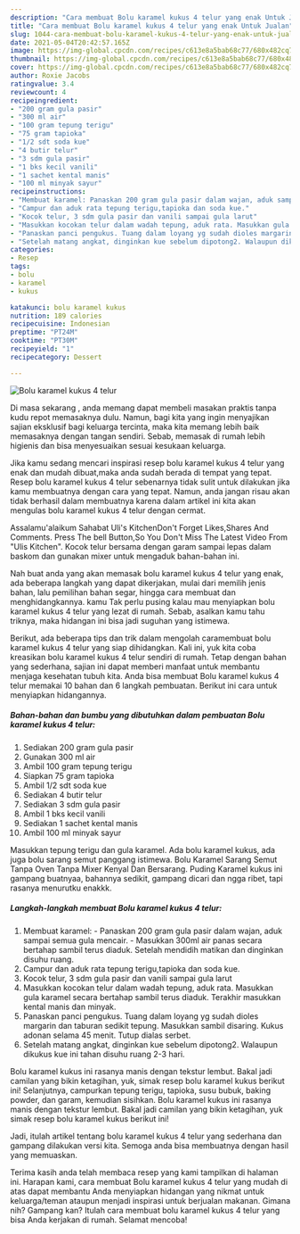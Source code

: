 ```yaml
---
description: "Cara membuat Bolu karamel kukus 4 telur yang enak Untuk Jualan"
title: "Cara membuat Bolu karamel kukus 4 telur yang enak Untuk Jualan"
slug: 1044-cara-membuat-bolu-karamel-kukus-4-telur-yang-enak-untuk-jualan
date: 2021-05-04T20:42:57.165Z
image: https://img-global.cpcdn.com/recipes/c613e8a5bab68c77/680x482cq70/bolu-karamel-kukus-4-telur-foto-resep-utama.jpg
thumbnail: https://img-global.cpcdn.com/recipes/c613e8a5bab68c77/680x482cq70/bolu-karamel-kukus-4-telur-foto-resep-utama.jpg
cover: https://img-global.cpcdn.com/recipes/c613e8a5bab68c77/680x482cq70/bolu-karamel-kukus-4-telur-foto-resep-utama.jpg
author: Roxie Jacobs
ratingvalue: 3.4
reviewcount: 4
recipeingredient:
- "200 gram gula pasir"
- "300 ml air"
- "100 gram tepung terigu"
- "75 gram tapioka"
- "1/2 sdt soda kue"
- "4 butir telur"
- "3 sdm gula pasir"
- "1 bks kecil vanili"
- "1 sachet kental manis"
- "100 ml minyak sayur"
recipeinstructions:
- "Membuat karamel: Panaskan 200 gram gula pasir dalam wajan, aduk sampai semua gula mencair.  Masukkan 300ml air panas secara bertahap sambil terus diaduk. Setelah mendidih matikan dan dinginkan disuhu ruang."
- "Campur dan aduk rata tepung terigu,tapioka dan soda kue."
- "Kocok telur, 3 sdm gula pasir dan vanili sampai gula larut"
- "Masukkan kocokan telur dalam wadah tepung, aduk rata. Masukkan gula karamel secara bertahap sambil terus diaduk. Terakhir masukkan kental manis dan minyak."
- "Panaskan panci pengukus. Tuang dalam loyang yg sudah dioles margarin dan taburan sedikit tepung. Masukkan sambil disaring. Kukus adonan selama 45 menit. Tutup dialas serbet."
- "Setelah matang angkat, dinginkan kue sebelum dipotong2. Walaupun dikukus kue ini tahan disuhu ruang 2-3 hari."
categories:
- Resep
tags:
- bolu
- karamel
- kukus

katakunci: bolu karamel kukus 
nutrition: 189 calories
recipecuisine: Indonesian
preptime: "PT24M"
cooktime: "PT30M"
recipeyield: "1"
recipecategory: Dessert

---
```



![Bolu karamel kukus 4 telur](https://img-global.cpcdn.com/recipes/c613e8a5bab68c77/680x482cq70/bolu-karamel-kukus-4-telur-foto-resep-utama.jpg)

Di masa  sekarang , anda memang dapat membeli masakan praktis tanpa kudu repot memasaknya dulu. Namun, bagi kita yang ingin menyajikan sajian eksklusif bagi keluarga tercinta, maka kita memang lebih baik memasaknya dengan tangan sendiri. Sebab, memasak di rumah lebih higienis dan bisa menyesuaikan sesuai kesukaan keluarga.

Jika kamu sedang mencari inspirasi resep bolu karamel kukus 4 telur yang enak dan mudah dibuat,maka anda sudah berada di tempat yang tepat. Resep bolu karamel kukus 4 telur  sebenarnya tidak sulit untuk dilakukan jika kamu membuatnya dengan cara yang tepat. Namun, anda jangan risau akan tidak berhasil dalam membuatnya 
karena dalam artikel ini kita akan mengulas bolu karamel kukus 4 telur dengan cermat.  

Assalamu&#39;alaikum Sahabat Uli&#39;s KitchenDon&#39;t Forget Likes,Shares And Comments. Press The bell Button,So You Don&#39;t Miss The Latest Video From &#34;Ulis Kitchen&#34;. Kocok telur bersama dengan garam sampai lepas dalam baskom dan gunakan mixer untuk mengaduk bahan-bahan ini.

Nah buat anda yang akan memasak bolu karamel kukus 4 telur yang enak, ada beberapa langkah yang dapat dikerjakan, mulai dari memilih jenis bahan, lalu pemilihan bahan segar, hingga cara membuat dan menghidangkannya. kamu Tak perlu pusing kalau mau menyiapkan bolu karamel kukus 4 telur yang lezat di rumah. Sebab, asalkan kamu  tahu triknya, maka hidangan ini bisa jadi suguhan yang istimewa.

Berikut, ada beberapa tips dan trik dalam mengolah caramembuat bolu karamel kukus 4 telur yang siap dihidangkan. Kali ini, yuk kita coba kreasikan bolu karamel kukus 4 telur sendiri di rumah. Tetap dengan bahan yang sederhana, sajian ini dapat memberi manfaat untuk membantu menjaga kesehatan tubuh kita. Anda bisa membuat Bolu karamel kukus 4 telur memakai 10 bahan dan 6 langkah pembuatan. Berikut ini cara untuk menyiapkan hidangannya.

<!--inarticleads1-->

##### Bahan-bahan dan bumbu yang dibutuhkan dalam pembuatan Bolu karamel kukus 4 telur:

1. Sediakan 200 gram gula pasir
1. Gunakan 300 ml air
1. Ambil 100 gram tepung terigu
1. Siapkan 75 gram tapioka
1. Ambil 1/2 sdt soda kue
1. Sediakan 4 butir telur
1. Sediakan 3 sdm gula pasir
1. Ambil 1 bks kecil vanili
1. Sediakan 1 sachet kental manis
1. Ambil 100 ml minyak sayur


Masukkan tepung terigu dan gula karamel. Ada bolu karamel kukus, ada juga bolu sarang semut panggang istimewa. Bolu Karamel Sarang Semut Tanpa Oven Tanpa Mixer Kenyal Dan Bersarang. Puding Karamel kukus ini gampang buatnyaa, bahannya sedikit, gampang dicari dan ngga ribet, tapi rasanya menurutku enakkk. 

<!--inarticleads2-->

##### Langkah-langkah membuat Bolu karamel kukus 4 telur:

1. Membuat karamel: - Panaskan 200 gram gula pasir dalam wajan, aduk sampai semua gula mencair.  - Masukkan 300ml air panas secara bertahap sambil terus diaduk. Setelah mendidih matikan dan dinginkan disuhu ruang.
1. Campur dan aduk rata tepung terigu,tapioka dan soda kue.
1. Kocok telur, 3 sdm gula pasir dan vanili sampai gula larut
1. Masukkan kocokan telur dalam wadah tepung, aduk rata. Masukkan gula karamel secara bertahap sambil terus diaduk. Terakhir masukkan kental manis dan minyak.
1. Panaskan panci pengukus. Tuang dalam loyang yg sudah dioles margarin dan taburan sedikit tepung. Masukkan sambil disaring. Kukus adonan selama 45 menit. Tutup dialas serbet.
1. Setelah matang angkat, dinginkan kue sebelum dipotong2. Walaupun dikukus kue ini tahan disuhu ruang 2-3 hari.


Bolu karamel kukus ini rasanya manis dengan tekstur lembut. Bakal jadi camilan yang bikin ketagihan, yuk, simak resep bolu karamel kukus berikut ini! Selanjutnya, campurkan tepung terigu, tapioka, susu bubuk, baking powder, dan garam, kemudian sisihkan. Bolu karamel kukus ini rasanya manis dengan tekstur lembut. Bakal jadi camilan yang bikin ketagihan, yuk simak resep bolu karamel kukus berikut ini! 

Jadi, itulah artikel tentang  bolu karamel kukus 4 telur  yang sederhana dan gampang dilakukan versi kita. Semoga anda bisa membuatnya dengan hasil yang memuaskan. 

Terima kasih anda telah membaca resep yang kami tampilkan di halaman ini. Harapan kami, cara membuat  Bolu karamel kukus 4 telur yang mudah di atas dapat membantu Anda menyiapkan hidangan yang nikmat untuk keluarga/teman ataupun menjadi inspirasi untuk berjualan makanan. Gimana nih? Gampang kan? Itulah cara membuat bolu karamel kukus 4 telur yang bisa Anda kerjakan di rumah. Selamat mencoba!

